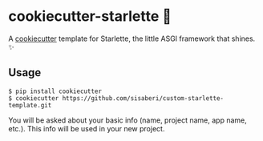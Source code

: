 # cookiecutter-starlette 🌟 

A [cookiecutter](https://github.com/cookiecutter/cookiecutter) template for Starlette, the little ASGI framework that shines. ✨

## Usage

```
$ pip install cookiecutter
$ cookiecutter https://github.com/sisaberi/custom-starlette-template.git
```

You will be asked about your basic info (name, project name, app name, etc.). This info will be used in your new project.
